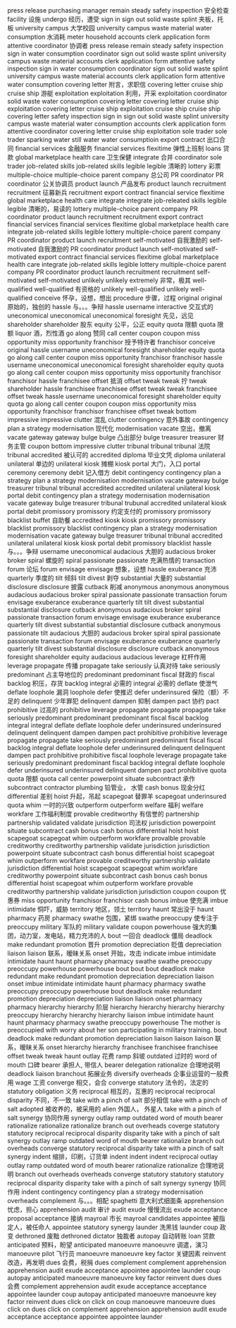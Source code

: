 press release
purchasing manager
remain steady 
safety inspection 安全检查
facility 设施
undergo 经历，遭受
sign in
sign out 
solid waste 
splint 夹板，托板
university campus 大学校园
university campus 
waste material 
water consumption 水消耗
meter 
household
accounts clerk
application form 
attentive 
coordinator 协调者
press release
remain steady
safety inspection
sign in
water consumption
coordinator 
sign out
solid waste
splint
university campus 
waste material 
accounts clerk
application form
attentive
safety inspection 
sign in
water consumption
coordinator
sign out
solid waste
splint
university campus
waste material 
accounts clerk
application form
attentive
water consumption
covering letter 附言，求职信
covering letter
cruise ship 
cruise ship 游艇
exploitation 
exploitation 利用，开采
exploitation 
coordinator
solid waste
water consumption 
covering letter 
covering letter
cruise ship
exploitation 
covering letter
cruise ship
exploitation 
cruise ship
cruise ship
covering letter
safety inspection 
sign in
sign out
solid waste 
splint 
university campus
waste material 
water consumption 
accounts clerk
application form 
attentive 
coordinator
covering letter
cruise ship
exploitation 
sole trader 
sole trader
sparking water
still water 
water consumptioin 
export contract 出口合同
financial services 金融服务
financial services 
flexitime 弹性上班制
loans 贷款
global marketplace
health care 卫生保健
integrate 合并
coordinator 
sole trader 
job-related skills
job-related skills
legible 
legible 清晰的
lottery 彩票
multiple-choice 
multiple-choice 
parent company 总公司 
PR coordinator 
PR coordinator  公关协调员
product launch 产品发布
product launch 
recruitment 
recruitment 征募新兵
recruitment 
export contract 
financial service 
flexitime 
global marketplace
health care 
integrate 
integrate 
job-releated skills
legible 
legible 清晰的，易读的
lottery 
multiple-choice 
parent company 
PR coordinator 
product launch 
recruitment 
recruitment 
export contract 
financial services 
financial services
flexitime 
global marketplace 
health care 
integrate 
job-related skills
legible 
lottery 
multiple-choice 
parent company 
PR coordinator 
product launch 
recruitment 
self-motivated 自我激励的
self-motivated 自我激励的
PR coordinator 
product launch 
self-motivated 
self-motivated 
export contract 
financial services 
flexitime 
global marketplace 
health care 
integrate 
job-related skills 
legible 
lottery 
multiple-choice 
parent company 
PR coordinator 
product launch 
recruitment 
recruitment 
self-motivated 
self-motivated 
unlikely 
unlikely 
extremely 非常，极其
well-qualified 
well-qualified 有资格的
unlikely 
well-qualified 
unlikely 
well-qualified 
conceive 怀孕，设想，想出
procedure 步骤，过程
original 
original 原始的，独创的
hassle 与。。。争辩
hassle 
username 
interactive 交互式的
uneconomical 
uneconomical 
uneconomical 
foresight 先见，远见
shareholder 
shareholder 股东
equity 公平，公正
equity 
quota 限额
quota 限额
liquor 酒，烈性酒 
go along 赞同
call center 
coupon 
coupon 
miss opportunity 
miss opportunity 
franchisor 授予特许者
franchisor 
conceive 
original
hassle 
username 
uneconomical 
foresight 
shareholder 
equity 
quota 
go along 
call center 
coupon 
miss opportunity 
franchisor 
franchisor 
hassle 
username 
uneconomical 
uneconomical 
foresight 
shareholder 
equity 
quota 
go along 
call center 
coupon 
miss opportunity 
miss opportunity 
franchisor 
franchisor 
hassle 
franchisee 
offset  抵消
offset 
tweak 
tweak 拧
tweak 
shareholder 
hassle 
franchisee 
franchisee 
offset 
tweak 
tweak 
franchisee 
offset 
tweak 
hassle
username
uneconomical
foresight 
shareholder
equity 
quota
go along 
call center
coupon
coupon
miss opportunity 
miss opportunity 
franchisor 
franchisor
franchisee
offset
tweak 
bottom 
impressive
impressive 
clutter 混乱
clutter 
contingency 意外事故
contingency 
plan a strategy 
modernisation 现代化
modernisation 
vacate 空出，撤离
vacate 
gateway 
gateway 
bulge 
bulge 凸出部分
bulge 
treasurer 
treasurer 财务主管
coupon 
bottom 
impressive 
clutter 
tribunal 
tribunal 
tribunal 法院
tribunal 
accredited 被认可的
accredited 
diploma 毕业文凭
diploma 
unilateral 
unilateral 单边的
unilateral 
kiosk 摊棚
kiosk 
portal 大门，入口
portal 
ceremony 
ceremony 
debit 记入借方
debit 
contingency 
contingency 
plan a strategy 
plan a strategy 
modernisation 
modernisation 
vacate 
gateway 
bulge 
treasurer 
tribunal 
tribunal 
accredited 
accredited 
unilateral 
unilateral 
kiosk 
portal 
debit 
contingency 
plan a strategy 
modernisation 
modernisation 
vacate 
gateway 
bulge 
treasurer 
tribunal 
trubunal 
accredited 
unilateral 
kiosk 
portal 
debit 
promissory 
promissory 约定支付的
promissory 
promissory 
blacklist 
buffet 自助餐
accredited 
kiosk 
kiosk 
promissory 
promissory 
blacklist 
promissory 
blacklist 
contingency 
plan a strategy 
modernisation 
modernisation 
vacate
gateway 
bulge 
treasurer 
tribunal 
tribunal 
accredited 
unilateral 
unilateral 
kiosk 
kiosk 
portal 
debit 
promissory 
blacklist 
hassle 与。。。争辩
username 
uneconomical 
audacious 大胆的
audacious 
broker 
broker 
spiral 螺旋的
spiral 
passionate 
passionate 充满热情的
transaction 
forum 论坛
forum 
envisage 
envisage 想象，设想
hassle 
exuberance 充沛
quarterly 季度的
tilt 倾斜
tilt 
divest 剥夺
substantial 大量的
substantial 
disclosure 
disclosure 披露
cutback 削减
anonymous 
anonymous 
anonymous 
audacious 
audacious 
broker 
spiral 
passionate 
passionate 
transaction 
forum 
envisage 
exuberance 
exuberance 
quarterly 
tilt 
tilt 
divest 
substantial 
substantial 
disclosure 
cutback 
anonymous 
audacious 
broker 
spiral 
passionate 
transaction 
forum 
envisage 
envisage 
exuberance 
exuberance 
quarterly 
tilt 
divest 
substantial 
substantial 
disclosure 
cutback 
anonymous 
passionate 
tilt 
audacious 大胆的
audacious 
broker 
spiral 
spiral 
passionate 
passionate 
transaction 
forum 
envisage 
exuberance 
exuberance 
quarterly 
quarterly 
tilt 
divest 
substantial 
disclosure 
disclosure 
cutback 
anonymous 
foresight 
shareholder 
equity 
audacious 
audacious 
leverage 杠杆作用
leverage 
propagate 传播
propagate 
take seriously 认真对待
take seriously 
predominant 占主导地位的
predominant 
predominant 
fiscal 财政的
fiscal 
backlog 积压，存货
backlog 
integral 必需的
integral 必需的
deflate 使泄气
deflate 
loophole 漏洞
loophole 
defer 使推迟
defer 
underinsured 保险（额）不足的
delinquent 少年罪犯 
delinquent 
dampen 抑制
dampen 
pact 协约
pact 
prohibitive 过高的
prohibitive 
leverage 
propagate 
propagate 
propagate 
take seriously 
predominant 
predominant 
predominant 
fiscal 
fiscal 
backlog 
integral 
integral 
deflate 
deflate 
loophole 
defer 
underinsured 
underinsured 
delinquent 
delinquent 
dampen 
dampen 
pact 
prohibitive 
prohibitive
leverage 
propagate 
propagate 
take seriously 
predominant 
predominant 
fiscal 
fiscal 
backlog
integral 
deflate 
loophole 
defer 
underinsured 
delinquent 
delinquent 
dampen 
pact 
prohibitive 
prohibitive 
fiscal 
loophole 
leverage 
propagate 
take seriously 
predominant 
predominant 
fiscal 
backlog 
integral 
deflate 
loophole 
defer 
underinsured 
underinsured 
delinquent 
dampen 
pact 
prohibitive 
quota 
quota 限额
quota 
call center 
powerpoint 
situate 
subcontract 承作
subcontract 
contractor 
plumbing 铅管业， 水管 
cash bonus 现金分红
differential 差别 
hoist 升起，吊起
scapegoat 替罪羊
scapegoat 
underinsured 
quota 
whim 一时的兴致
outperform
outperform 
welfare 福利
welfare 
workfare 工作福利制度
provable 
creditworthy 有信誉的
partnership 
partnership 
validated 
validate 
jurisdiction 司法权
jurisdiction 
powerpoint 
situate 
subcontract 
cash bonus 
cash bonus 
differential 
hoist 
hoist 
scapegoat 
scapegoat 
whim 
outperform 
workfare 
provalble 
provable 
creditworthy 
creditworthy 
partnership 
validate 
jurisdiction 
jurisdiction 
powerpoint 
situate 
subcontract 
cash bonus 
differential 
hoist 
scapegoat 
whim 
outperform 
workfare
provable 
creditworthy 
partnership 
validate 
jurisdiction 
differential 
hoist 
scapegoat 
scapegoat 
whim 
workfare 
creditworthy 
powerpoint 
situate 
subcontract 
cash bonus 
cash bonus 
differential 
hoist 
scapegoat 
whim 
outperform 
workfare 
provable 
creditworthy 
partnership 
validate 
jurisdiction 
jurisdiction 
coupon 
coupon 优惠券
miss opportunity 
franchisor
franchisor 
cash bonus 
imbue 使充满
imbue 
intimidate 恫吓，威胁
territory 地区，领土
territory 
haunt 常出没于
haunt 
pharmacy 药房
pharmacy 
swathe 包围，紧绑
swathe
preoccupy 使专注于
preoccupy 
military 军队的
military 
validate 
coupon 
powerhouse 强大的集团，动力室，发电站，精力充沛的人
bout 一回合
deadlock 僵局
deadlock 
make redundant 
promotion 晋升
promotion 
depreciation 贬值
depreciation 
liaison 
liaison 联系，暧昧关系 
onset 开始，攻击 
indicate 
imbue 
intimidate 
intimidate 
haunt 
haunt 
pharmacy 
pharmacy 
swathe 
swathe 
preoccupy 
preoccupy 
powerhouse 
powerhouse 
bout 
bout 
bout 
deadlock 
make redundant 
make redundant
promotion 
depreciation 
depreciation 
liaison 
onset 
imbue 
intimidate 
intimidate 
haunt 
pharmacy 
pharmacy 
swathe 
preoccupy 
preoccupy 
powerhouse 
bout 
deadlock 
make redundant 
promotion 
depreciation 
depreciation 
liaison 
liaison 
onset 
pharmacy 
pharmacy 
hierarchy 
hierarchy 阶层 
hierarchy 
hierarchy 
hierarchy 
hierarchy 
preoccupy 
hierarchy 
hierarchy
hierarchy 
liaison 
imbue 
intimidate 
haunt 
haunt 
pharmacy 
pharmacy 
swathe 
preoccupy 
powerhouse 
The mother is preoccupied with worry about her son participating in military training.
bout
deadlock 
make redundant 
promotion 
depreciation 
liaison 
liaison 
liaison 联系，暧昧关系 
onset 
hierarchy 
hierarchy 
franchisee 
franchisee 
franchisee 
offset 
tweak 
tweak 
haunt 
outlay 花费
ramp 斜坡
outdated 过时的
word of mouth 口碑
bearer 承担人, 带信人
bearer 
delegation 
rationalize 合理地说明
deadlock 
liaison 
branchout 拓展业务
diversify 
overheads 企事业运营的一般费用
wage 工资
converge 相交，会合
converge 
statutory 法令的，法定的
statutory 
obligation 义务
reciprocal 相互的，互惠的
reciprocal 
reciprocal 
disparity 不同，不一致
take with a pinch of salt 部分相信
take with a pinch of salt 
adopted 被收养的，被采用的
alien 外国人， 外星人
take with a pinch of salt 
synergy 协同作用
synergy
outlay 
ramp 
outdated 
word of mouth 
bearer 
rationalize 
rationalize 
rationalize 
branch out 
overheads 
coverge 
statutory 
statutory 
reciprocal 
reciprocal 
disparity 
disparity 
take with a pinch of salt 
synergy 
outlay 
ramp 
outdated 
word of mouth 
bearer 
rationalize 
branch out 
overheads 
converge 
statutory 
reciprocal 
disparity 
take with a pinch of salt 
synergy 
indent 缩排，印刷，订货单
indent 
indent 
indent 
reciprocal
outlay
outlay 
ramp
outdated 
word of mouth 
bearer 
rationalize 
rationalize 合理地说明
branch out 
overheads
overheads 
converge 
statutory 
statutory 
statutory 
reciprocal 
disparity 
disparity 
take with a pinch of salt 
synergy 
synergy 协同作用
indent 
contingency 
contingency 
plan a strategy 
modernisation 
overheads
complement 与。。。相配
spaghetti 意大利式细面条
apprehension 忧虑，担心
apprehension 
audit 审计
audit 
exude 慢慢流出
exude 
acceptance 
proposal 
acceptance 接纳
mayroal 市长
mayroal 
candidates 
appointee 被指定人，被任命人
appointee 
statutory 
synergy 
launder 洗黑钱
launder 
coup 政变
dethroned 废黜
dethroned 
dictator 独裁者
autopay 自动转账
loan 贷款
anticipated 预料，盼望
anticipated 
manoeuvre 
manoeuvre 调遣，演习
manoeuvre 
pilot 飞行员
manoeuvre 
manoeuvre 
key factor 关键因素
reinvent 改造，再发明
dues 会费，税捐
dues 
complement 
complement 
apprehension 
apprehension 
audit 
exude 
acceptance 
appointee 
appointee 
launder 
coup 
autopay 
anticipated 
manoeuvre 
manoeuvre 
key factor 
reinvent 
dues 
dues 会费
complement 
apprehension 
audit 
exude 
acceptance 
acceptance 
appointee 
launder 
coup 
autopay 
anticipated 
manoeuvre 
manoeuvre 
key factor 
reinvent 
dues 
click on 
click on 
coup 
manoeuvre 
manoeuvre 
dues 
click on 
dues 
click on 
complement
apprehension 
apprehension 
audit 
exude 
acceptance 
acceptance 
appointee 
appointee 
launder 

